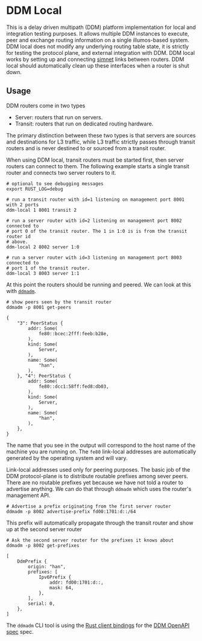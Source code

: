 # DDM Local

This is a delay driven multipath (DDM) platform implementation for local and
integration testing purposes. It allows multiple DDM instances to execute, peer
and exchange routing information on a single illumos-based system. DDM local
does not modify any underlying routing table state, it is strictly for testing
the protocol plane, and external integration with DDM. DDM local works by
setting up and connecting [simnet](https://zinascii.com/2019/simnet-basics.html)
links between routers. DDM local should automatically clean up these interfaces
when a router is shut down.

## Usage

DDM routers come in two types

- Server: routers that run on servers.
- Transit: routers that run on dedicated routing hardware.

The primary distinction between these two types is that servers are sources and
destinations for L3 traffic, while L3 traffic strictly passes through transit
routers and is never destined to or sourced from a transit router.

When using DDM local, transit routers must be started first, then server routers
can connect to them. The following example starts a single transit router and
connects two server routers to it.

```shell
# optional to see debugging messages
export RUST_LOG=debug

# run a transit router with id=1 listening on management port 8001 with 2 ports
ddm-local 1 8001 transit 2

# run a server router with id=2 listening on management port 8002 connected to
# port 0 of the transit router. The 1 in 1:0 is is from the transit router id
# above.
ddm-local 2 8002 server 1:0

# run a server router with id=3 listening on management port 8003 connected to
# port 1 of the transit router.
ddm-local 3 8003 server 1:1
```

At this point the routers should be running and peered. We can look at this with
[`ddmadm`](/ddmadm).

```shell
# show peers seen by the transit router
ddmadm -p 8001 get-peers
```
```
{
    "3": PeerStatus {
        addr: Some(
            fe80::bcec:2fff:feeb:b28e,
        ),
        kind: Some(
            Server,
        ),
        name: Some(
            "han",
        ),
    }, "4": PeerStatus {
        addr: Some(
            fe80::dcc1:58ff:fed8:db03,
        ),
        kind: Some(
            Server,
        ),
        name: Some(
            "han",
        ),
    },
}
```

The name that you see in the output will correspond to the host name of the
machine you are running on. The `fe80` link-local addresses are automatically
generated by the operating system and will vary.

Link-local addresses used only for peering purposes. The basic job of the DDM
protocol-plane is to distribute routable prefixes among sever peers.  There are
no routable prefixes yet because we have not told a router to advertise
anything. We can do that through `ddmadm` which uses the router's management
API.

```
# Advertise a prefix originating from the first server router
ddmadm -p 8002 advertise-prefix fd00:1701:d::/64
```

This prefix will automatically propagate through the transit router and show up
at the second server router

```
# Ask the second server router for the prefixes it knows about
ddmadm -p 8002 get-prefixes
```
```
[
    DdmPrefix {
        origin: "han",
        prefixes: [
            Ipv6Prefix {
                addr: fd00:1701:d::,
                mask: 64,
            },
        ],
        serial: 0,
    },
]
```

The `ddmadm` CLI tool is using the [Rust client bindings](/ddm-admin-client) for
the [DDM OpenAPI spec](/ddm-openapi) spec.
